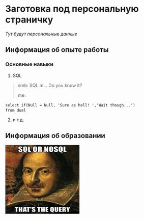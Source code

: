 # Заготовка под персональную страничку

_Тут будут персональные данные_

## Информация об опыте работы

### Основные навыки

1. SQL

>smb: SQL m... Do you know it?
> 
> me:

```
select if(Null = Null, 'Sure as hell! ','Wait though...')
from dual
```
2. и т.д.

## Информация об образовании

![Логотип NeuroStartUp](img/images.jfif) 